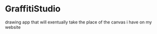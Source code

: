 # GraffitiStudio
drawing app that will exentually take the place of the canvas i have on my website
